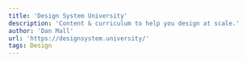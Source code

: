 ```yaml
---
title: 'Design System University'
description: 'Content & curriculum to help you design at scale.'
author: 'Dan Mall'
url: 'https://designsystem.university/'
tags: Design
---
```

